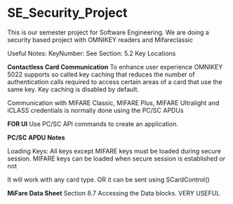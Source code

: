 # SE_Security_Project
This is our semester project for Software Engineering. We are doing a security based project with OMNIKEY readers and Mifareclassic


Useful Notes:
KeyNumber: See Section: 5.2 Key Locations

**Contactless Card Communication**
To enhance user experience OMNIKEY 5022 supports so called key
caching that reduces the number of authentication calls required to access certain areas of a card that use the same key. Key caching is disabled by default.

Communication with MIFARE Classic, MIFARE Plus, MIFARE Ultralight and iCLASS credentials is
normally done using the PC/SC APDUs


**FOR UI**
Use PC/SC API commands to create an application.



**PC/SC APDU Notes**

Loading Keys:
All keys except MIFARE keys must be loaded during secure
session. MIFARE keys can be loaded when secure session is established or not

It will work with any card type. OR it can be sent using SCardControl()


**MiFare Data Sheet**
Section 8.7 Accessing the Data blocks. VERY USEFUL
